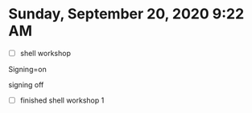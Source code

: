 # Sunday, September 20, 2020 9:22 AM
- [ ] shell workshop


Signing=on 



signing off
- [ ] finished shell workshop 1